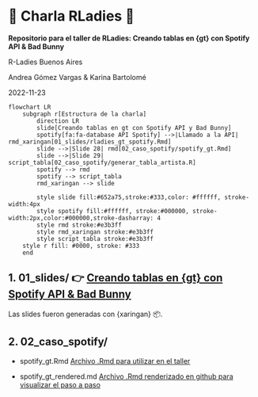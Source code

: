 # 💜 Charla RLadies 💜 

**Repositorio para el taller de RLadies: Creando tablas en {gt} con Spotify API & Bad Bunny**

R-Ladies Buenos Aires

Andrea Gómez Vargas & Karina Bartolomé

2022-11-23


```mermaid
flowchart LR
    subgraph r[Estructura de la charla]
        direction LR
        slide[Creando tablas en gt con Spotify API y Bad Bunny]
        spotify[fa:fa-database API Spotify] -->|Llamado a la API| rmd_xaringan[01_slides/rladies_gt_spotify.Rmd]
        slide -->|Slide 28| rmd[02_caso_spotify/spotify_gt.Rmd]
        slide -->|Slide 29| script_tabla[02_caso_spotify/generar_tabla_artista.R]
        spotify --> rmd
        spotify --> script_tabla
        rmd_xaringan --> slide

        style slide fill:#652a75,stroke:#333,color: #ffffff, stroke-width:4px
        style spotify fill:#ffffff, stroke:#000000, stroke-width:2px,color:#000000,stroke-dasharray: 4
        style rmd stroke:#e3b3ff
        style rmd_xaringan stroke:#e3b3ff
        style script_tabla stroke:#e3b3ff
    style r fill: #0000, stroke: #333
    end

```


## **1. 01_slides/** 👉 [Creando tablas en {gt} con Spotify API & Bad Bunny](https://karbartolome.github.io/gt-spotify/01_slides/rladies_gt_spotify.html)

 Las slides fueron generadas con {xaringan} 📦. 

## **2. 02_caso_spotify/**

  - spotify_gt.Rmd
      [Archivo .Rmd para utilizar en el taller](https://github.com/karbartolome/gt-spotify/blob/main/02_caso_spotify/spotify_gt.Rmd)
      
  - spotify_gt_rendered.md
      [Archivo .Rmd renderizado en github para visualizar el paso a paso](https://github.com/karbartolome/gt-spotify/blob/main/02_caso_spotify/spotify_gt_rendered.md)
 
